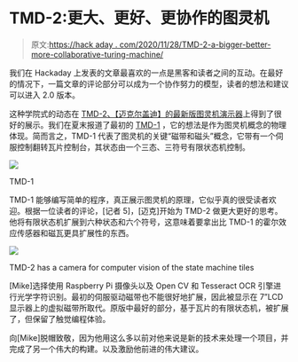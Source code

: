 # TMD-2:更大、更好、更协作的图灵机

> 原文:[https://hack aday . com/2020/11/28/TMD-2-a-bigger-better-more-collaborative-turing-machine/](https://hackaday.com/2020/11/28/tmd-2-a-bigger-better-more-collaborative-turing-machine/)

我们在 Hackaday 上发表的文章最喜欢的一点是黑客和读者之间的互动。在最好的情况下，一篇文章的评论部分可以成为一个协作努力的模型，读者的想法和建议可以进入 2.0 版本。

这种学院式的动态在 [TMD-2、【迈克尔盖迪】的最新版图灵机演示器](https://hackaday.io/project/174667-tmd-2-turing-machine-demonstrator-mark-2)上得到了很好的展示。我们在夏末报道了最初的 [TMD-1](https://hackaday.com/2020/08/27/tmd-1-makes-turing-machine-concepts-easy-to-understand/) ，它的想法是作为图灵机概念的物理体现。简而言之，TMD-1 代表了图灵机的关键“磁带和磁头”概念，它带有一个伺服控制翻转瓦片控制台，其状态由一个三态、三符号有限状态机控制。

[![](../Images/59062a42bdd44734751dea148aff6e2f.png)](https://hackaday.com/wp-content/uploads/2020/08/turing-demo-full.jpg)

TMD-1

TMD-1 能够编写简单的程序，真正展示图灵机的原理，它似乎真的很受读者欢迎。根据一位读者的评论，[记者 5]，[迈克]开始为 TMD-2 做更大更好的思考。他将有限状态机扩展到六种状态和六个符号，这意味着要拿出比 TMD-1 的霍尔效应传感器和磁瓦更具扩展性的东西。

[![](../Images/ac72c97b9c379b51f5dd543ad150bf78.png)](https://hackaday.com/wp-content/uploads/2020/11/tmd-2-tile-state-machine-1.jpeg)

TMD-2 has a camera for computer vision of the state machine tiles

[Mike]选择使用 Raspberry Pi 摄像头以及 Open CV 和 Tesseract OCR 引擎进行光学字符识别。最初的伺服驱动磁带也不能很好地扩展，因此被显示在 7”LCD 显示器上的虚拟磁带所取代。原版中最好的部分，基于瓦片的有限状态机，被扩展了，但保留了触觉编程体验。

向[Mike]脱帽致敬，因为他用这么多以前对他来说是新的技术来处理一个项目，并完成了另一个伟大的构建。以及激励他前进的伟大建议。